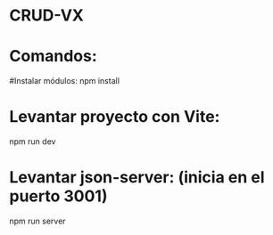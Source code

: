 # CRUD-VX

# Comandos: 

#Instalar módulos:
npm install

# Levantar proyecto con Vite:
npm run dev 

# Levantar json-server: (inicia en el puerto 3001)
npm run server 
